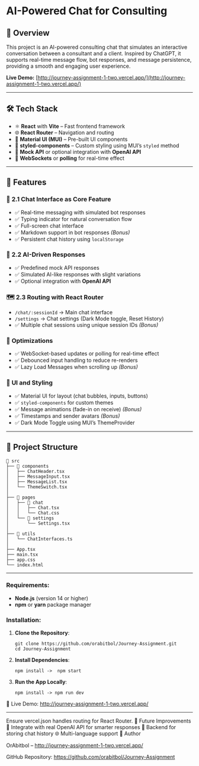 # AI-Powered Chat for Consulting

## 📖 Overview

This project is an AI-powered consulting chat that simulates an interactive conversation between a consultant and a client. Inspired by ChatGPT, it supports real-time message flow, bot responses, and message persistence, providing a smooth and engaging user experience.

**Live Demo:** [http://journey-assignment-1-two.vercel.app/](http://journey-assignment-1-two.vercel.app/)

---

## 🛠️ Tech Stack

- ⚛️ **React** with **Vite** – Fast frontend framework
- 🌐 **React Router** – Navigation and routing
- 🎨 **Material UI (MUI)** – Pre-built UI components
- 💅 **styled-components** – Custom styling using MUI’s `styled` method
- 🔌 **Mock API** or optional integration with **OpenAI API**
- 🔄 **WebSockets** or **polling** for real-time effect

---

## 🚀 Features

### 💬 **2.1 Chat Interface as Core Feature**

- ✅ Real-time messaging with simulated bot responses
- ✅ Typing indicator for natural conversation flow
- ✅ Full-screen chat interface
- ✅ Markdown support in bot responses *(Bonus)*
- ✅ Persistent chat history using `localStorage`

### 🤖 **2.2 AI-Driven Responses**

- ✅ Predefined mock API responses
- ✅ Simulated AI-like responses with slight variations
- ✅ Optional integration with **OpenAI API**

### 🗺️ **2.3 Routing with React Router**

- `/chat/:sessionId` → Main chat interface
- `/settings` → Chat settings (Dark Mode toggle, Reset History)
- ✅ Multiple chat sessions using unique session IDs *(Bonus)*

### 🎯 **Optimizations**

- ✅ WebSocket-based updates or polling for real-time effect
- ✅ Debounced input handling to reduce re-renders
- ✅ Lazy Load Messages when scrolling up *(Bonus)*

### 🎨 **UI and Styling**

- ✅ Material UI for layout (chat bubbles, inputs, buttons)
- ✅ `styled-components` for custom themes
- ✅ Message animations (fade-in on receive) *(Bonus)*
- ✅ Timestamps and sender avatars *(Bonus)*
- ✅ Dark Mode Toggle using MUI’s ThemeProvider

---

## 📁 Project Structure

```plaintext
📂 src
├── 📁 components
│   ├── ChatHeader.tsx
│   ├── MessageInput.tsx
│   ├── MessageList.tsx
│   └── ThemeSwitch.tsx
│
├── 📁 pages
│   ├── 📁 chat
│   │   ├── Chat.tsx
│   │   └── Chat.css
│   └── 📁 settings
│       └── Settings.tsx
│
├── 📁 utils
│   └── ChatInterfaces.ts
│
├── App.tsx
├── main.tsx
├── app.css
└── index.html
```

---


### Requirements:

- **Node.js** (version 14 or higher)
- **npm** or **yarn** package manager

### Installation:


1. **Clone the Repository**:

   ```bash:
   git clone https://github.com/orabitbol/Journey-Assignment.git
   cd Journey-Assignment
   ```

2. **Install Dependencies**:

   ```Using npm:
   npm install ->  npm start
   ```

   
3. **Run the App Locally**:

   ```Start the development server:
   npm install -> npm run dev
   ```


🌟 Live Demo:
http://journey-assignment-1-two.vercel.app/

---

Ensure vercel.json handles routing for React Router.
🎉 Future Improvements
🤖 Integrate with real OpenAI API for smarter responses
💾 Backend for storing chat history
🌐 Multi-language support
👤 Author

OrAbitbol – http://journey-assignment-1-two.vercel.app/

GitHub Repository: https://github.com/orabitbol/Journey-Assignment
